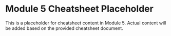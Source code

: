 # Module 5 Cheatsheet Placeholder

This is a placeholder for cheatsheet content in Module 5. Actual content will be added based on the provided cheatsheet document.
